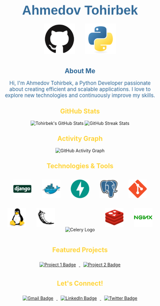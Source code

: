 <!-- Yuqori qism: Ahmedov Tohirbek zamonaviy animatsiyasi -->
<div style="text-align: center; font-family: Arial, sans-serif;">
  <h1 style="font-size: 3em; color: #306998; margin-top: 20px; animation: fadeIn 2s ease-in-out;">Ahmedov Tohirbek</h1>
  <p>
    <img src="https://raw.githubusercontent.com/devicons/devicon/master/icons/github/github-original.svg" alt="GitHub Logo" style="width: 100px; height: 100px; margin: 0 15px; animation: float 3s ease-in-out infinite;">
    <img src="https://raw.githubusercontent.com/devicons/devicon/master/icons/python/python-original.svg" alt="Python Logo" style="width: 100px; height: 100px; margin: 0 15px; animation: float 3s ease-in-out infinite;">
  </p>
</div>

<!-- CSS Animatsiyalar -->
<style>
  @keyframes fadeIn {
    from {
      opacity: 0;
      transform: translateY(20px);
    }
    to {
      opacity: 1;
      transform: translateY(0);
    }
  }

  @keyframes float {
    0% {
      transform: translateY(0);
    }
    50% {
      transform: translateY(-10px);
    }
    100% {
      transform: translateY(0);
    }
  }
</style>

<!-- Men haqimda bo'limi -->
<h2 align="center" style="color: #306998;">About Me</h2>
<p align="center" style="color: #306998; font-size: 1.2em;">
  Hi, I'm Ahmedov Tohirbek, a Python Developer passionate about creating efficient and scalable applications. I love to explore new technologies and continuously improve my skills.
</p>

<!-- GitHub Statistika -->
<h2 align="center" style="color: #FFD43B;">GitHub Stats</h2>
<p align="center">
  <img src="https://github-readme-stats.vercel.app/api?username=Tohirbek04&show_icons=true&theme=tokyonight" alt="Tohirbek's GitHub Stats" width="45%">
  <img src="https://github-readme-streak-stats.herokuapp.com/?user=Tohirbek04&theme=tokyonight" alt="GitHub Streak Stats" width="45%">
</p>

<!-- Jonli tahlil grafigi -->
<h2 align="center" style="color: #FFD43B;">Activity Graph</h2>
<p align="center">
  <img src="https://activity-graph.herokuapp.com/graph?username=Tohirbek04&theme=dracula&area=true&hide_border=true&custom_title=Contribution%20Graph" alt="GitHub Activity Graph">
</p>

<!-- Texnologiyalar va vositalar animatsiyasi -->
<h2 align="center" style="color: #FFD43B;">Technologies & Tools</h2>
<p align="center">
  <img src="https://raw.githubusercontent.com/devicons/devicon/master/icons/django/django-original.svg" alt="Django Logo" style="width: 60px; height: 60px; margin: 15px; animation: fadeIn 1.5s ease-in-out;">
  <img src="https://raw.githubusercontent.com/devicons/devicon/master/icons/docker/docker-original.svg" alt="Docker Logo" style="width: 60px; height: 60px; margin: 15px; animation: fadeIn 1.5s ease-in-out;">
  <img src="https://raw.githubusercontent.com/devicons/devicon/master/icons/fastapi/fastapi-original.svg" alt="FastAPI Logo" style="width: 60px; height: 60px; margin: 15px; animation: fadeIn 1.5s ease-in-out;">
  <img src="https://raw.githubusercontent.com/devicons/devicon/master/icons/postgresql/postgresql-original.svg" alt="PostgreSQL Logo" style="width: 60px; height: 60px; margin: 15px; animation: fadeIn 1.5s ease-in-out;">
  <img src="https://raw.githubusercontent.com/devicons/devicon/master/icons/git/git-original.svg" alt="Git Logo" style="width: 60px; height: 60px; margin: 15px; animation: fadeIn 1.5s ease-in-out;">
  <img src="https://raw.githubusercontent.com/devicons/devicon/master/icons/linux/linux-original.svg" alt="Linux Logo" style="width: 60px; height: 60px; margin: 15px; animation: fadeIn 1.5s ease-in-out;">
  <img src="https://raw.githubusercontent.com/devicons/devicon/master/icons/flask/flask-original.svg" alt="Flask Logo" style="width: 60px; height: 60px; margin: 15px; animation: fadeIn 1.5s ease-in-out;">
  <img src="https://raw.githubusercontent.com/devicons/devicon/master/icons/celery/celery-original.svg" alt="Celery Logo" style="width: 60px; height: 60px; margin: 15px; animation: fadeIn 1.5s ease-in-out;">
  <img src="https://raw.githubusercontent.com/devicons/devicon/master/icons/redis/redis-original.svg" alt="Redis Logo" style="width: 60px; height: 60px; margin: 15px; animation: fadeIn 1.5s ease-in-out;">
  <img src="https://raw.githubusercontent.com/devicons/devicon/master/icons/nginx/nginx-original.svg" alt="Nginx Logo" style="width: 60px; height: 60px; margin: 15px; animation: fadeIn 1.5s ease-in-out;">
</p>

<!-- Dinamik loyihalar -->
<h2 align="center" style="color: #FFD43B;">Featured Projects</h2>
<p align="center">
  <a href="https://github.com/Tohirbek04/Project1">
    <img src="https://img.shields.io/badge/Project_1-AI_Chatbot-FF6F61?style=for-the-badge&logo=python&logoColor=white" alt="Project 1 Badge" style="margin: 10px;">
  </a>
  <a href="https://github.com/Tohirbek04/Project2">
    <img src="https://img.shields.io/badge/Project_2-Web_Scraper-FF6F61?style=for-the-badge&logo=python&logoColor=white" alt="Project 2 Badge" style="margin: 10px;">
  </a>
</p>

<!-- Ijtimoiy tarmoqlar va aloqa -->
<h2 align="center" style="color: #FFD43B;">Let's Connect!</h2>
<p align="center">
  <a href="mailto:your-email@example.com">
    <img src="https://img.shields.io/badge/Email-D14836?style=for-the-badge&logo=gmail&logoColor=white" alt="Gmail Badge" style="margin: 10px;">
  </a>
  <a href="https://www.linkedin.com/in/your-linkedin-username">
    <img src="https://img.shields.io/badge/LinkedIn-0A66C2?style=for-the-badge&logo=linkedin&logoColor=white" alt="LinkedIn Badge" style="margin: 10px;">
  </a>
  <a href="https://twitter.com/your-twitter-username">
    <img src="https://img.shields.io/badge/Twitter-1DA1F2?style=for-the-badge&logo=twitter&logoColor=white" alt="Twitter Badge" style="margin: 10px;">
  </a>
</p>
